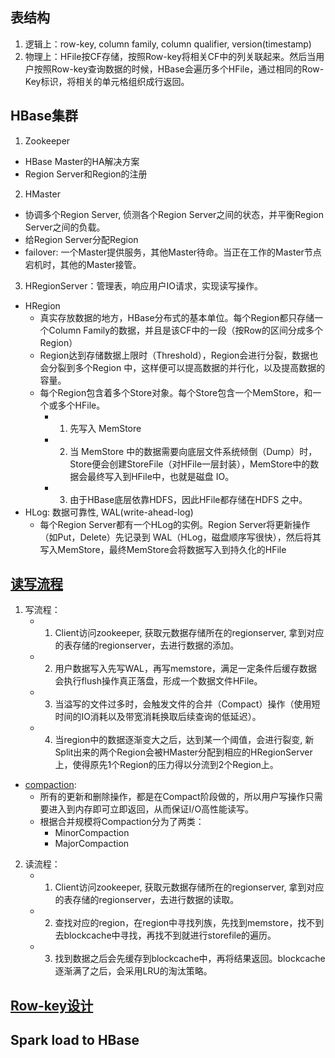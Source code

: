 ## 表结构
1. 逻辑上：row-key, column family, column qualifier, version(timestamp)
2. 物理上：HFile按CF存储，按照Row-key将相关CF中的列关联起来。然后当用户按照Row-key查询数据的时候，HBase会遍历多个HFile，通过相同的Row-Key标识，将相关的单元格组织成行返回。
 

## HBase集群
1. Zookeeper
  - HBase Master的HA解决方案
  - Region Server和Region的注册

2. HMaster
  - 协调多个Region Server, 侦测各个Region Server之间的状态，并平衡Region Server之间的负载。
  - 给Region Server分配Region 
  - failover: 一个Master提供服务，其他Master待命。当正在工作的Master节点宕机时，其他的Master接管。

3. HRegionServer：管理表，响应用户IO请求，实现读写操作。
  - HRegion
    - 真实存放数据的地方，HBase分布式的基本单位。每个Region都只存储一个Column Family的数据，并且是该CF中的一段（按Row的区间分成多个Region）
    - Region达到存储数据上限时（Threshold），Region会进行分裂，数据也会分裂到多个Region 中，这样便可以提高数据的并行化，以及提高数据的容量。
    - 每个Region包含着多个Store对象。每个Store包含一个MemStore，和一个或多个HFile。
      - 1. 先写入 MemStore 
      - 2. 当 MemStore 中的数据需要向底层文件系统倾倒（Dump）时，Store便会创建StoreFile（对HFile一层封装），MemStore中的数据会最终写入到HFile中，也就是磁盘 IO。
      - 3. 由于HBase底层依靠HDFS，因此HFile都存储在HDFS 之中。
  - HLog: 数据可靠性, WAL(write-ahead-log)
    - 每个Region Server都有一个HLog的实例。Region Server将更新操作（如Put，Delete）先记录到 WAL（HLog，磁盘顺序写很快），然后将其写入MemStore，最终MemStore会将数据写入到持久化的HFile
   

## [读写流程](https://zhuanlan.zhihu.com/p/65513466)
1. 写流程：
   - 1. Client访问zookeeper, 获取元数据存储所在的regionserver, 拿到对应的表存储的regionserver，去进行数据的添加。
   - 2. 用户数据写入先写WAL，再写memstore，满足一定条件后缓存数据会执行flush操作真正落盘，形成一个数据文件HFile。
   - 3. 当溢写的文件过多时，会触发文件的合并（Compact）操作（使用短时间的IO消耗以及带宽消耗换取后续查询的低延迟）。
   - 4. 当region中的数据逐渐变大之后，达到某一个阈值，会进行裂变, 新Split出来的两个Region会被HMaster分配到相应的HRegionServer上，使得原先1个Region的压力得以分流到2个Region上。
 
 - [compaction](http://hbasefly.com/2016/07/13/hbase-compaction-1/?xslebk=5u0md2): 
   - 所有的更新和删除操作，都是在Compact阶段做的，所以用户写操作只需要进入到内存即可立即返回，从而保证I/O高性能读写。
   - 根据合并规模将Compaction分为了两类：
     - MinorCompaction
     - MajorCompaction
     
2. 读流程：
   - 1. Client访问zookeeper, 获取元数据存储所在的regionserver, 拿到对应的表存储的regionserver，去进行数据的读取。
   - 2. 查找对应的region，在region中寻找列族，先找到memstore，找不到去blockcache中寻找，再找不到就进行storefile的遍历。
   - 3. 找到数据之后会先缓存到blockcache中，再将结果返回。blockcache逐渐满了之后，会采用LRU的淘汰策略。
    

   
## [Row-key设计](https://juejin.cn/post/6844903873824423949)

## Spark load to HBase








